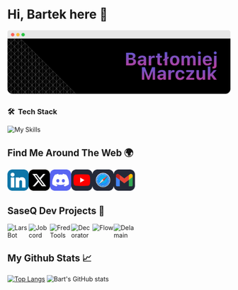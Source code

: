 # Hi, Bartek here 👋

![](https://raw.githubusercontent.com/SaseQ/SaseQ/refs/heads/main/github_readme_banner.png)

### 🛠 &nbsp;Tech Stack

![My Skills](https://skillicons.dev/icons?i=java,spring,mongodb,docker,idea,github,discord)


## Find Me Around The Web 🌍

<a href="https://www.linkedin.com/in/bartłomiej-marczuk/">
  <img align="left" alt="LinkedIN" width="48px" src="https://raw.githubusercontent.com/SaseQ/SaseQ/refs/heads/main/web_icons/in_icon.png" />
</a>
<a href="https://twitter.com/saseqpl">
  <img align="left" alt="Twitter" width="48px" src="https://raw.githubusercontent.com/SaseQ/SaseQ/refs/heads/main/web_icons/x_icon.png" />
</a>
<a href="https://discord.gg/DEVjPByVa9">
  <img align="left" alt="Discord" width="48px" src="https://raw.githubusercontent.com/SaseQ/SaseQ/refs/heads/main/web_icons/discord_icon.png" />
</a>
<a href="https://www.youtube.com/channel/UCS38t18JiUPI4SInk4LWW3Q">
  <img align="left" alt="Youtube" width="48px" src="https://raw.githubusercontent.com/SaseQ/SaseQ/refs/heads/main/web_icons/yt_icon.png" />
</a>
<a href="https://marczuk.it">
  <img align="left" alt="Blog" width="48px" src="https://raw.githubusercontent.com/SaseQ/SaseQ/refs/heads/main/web_icons/web_icon.png" />
</a>
</a>
<a href="mailto:bmarczuk@duck.com">
  <img align="left" alt="E-mail" width="48px" src="https://raw.githubusercontent.com/SaseQ/SaseQ/refs/heads/main/web_icons/mail_icon.png" />
</a><br><br><br>

## SaseQ Dev Projects 📗

<a href="https://larsbot.pl">
  <img align="left" alt="Lars Bot" width="48px" src="https://saseq.dev/images/lars_bot_logo_rd.png" />
</a>
<a href="https://saseq.dev">
  <img align="left" alt="Jobcord" width="48px" src="https://saseq.dev/images/jobcord_logo_rd.png" />
</a>
<a href="https://saseq.dev">
  <img align="left" alt="Fred Tools" width="48px" src="https://saseq.dev/images/Fred_Tools_logo_rd.png" />
</a>
<a href="https://saseq.dev">
  <img align="left" alt="Decorator" width="48px" src="https://saseq.dev/images/decorator_logo_rd.png" />
</a>
<a href="https://saseq.dev">
  <img align="left" alt="Flow" width="48px" src="https://saseq.dev/images/flow_logo_rd.png" />
</a>
<a href="https://saseq.dev">
  <img align="left" alt="Delamain" width="48px" src="https://saseq.dev/images/delamain_ai_logo_rd.png" />
</a><br><br>

## My Github Stats 📈 

[![Top Langs](https://github-readme-stats.vercel.app/api/top-langs/?username=saseq&theme=gotham&layout=compact)](https://github.com/saseq/github-readme-stats)
![Bart's GitHub stats](https://github-readme-stats.vercel.app/api?username=saseq&show_icons=true&theme=gotham)
